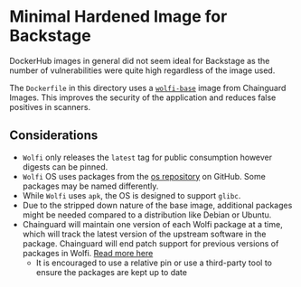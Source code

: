 # Minimal Hardened Image for Backstage

DockerHub images in general did not seem ideal for Backstage as the number of vulnerabilities were quite high regardless of the image used.

The `Dockerfile` in this directory uses a [`wolfi-base`](https://github.com/wolfi-dev) image from Chainguard Images. This improves the security of the application and reduces false positives in scanners.

## Considerations

- `Wolfi` only releases the `latest` tag for public consumption however digests can be pinned.
- `Wolfi` OS uses packages from the [os repository](https://github.com/wolfi-dev/os) on GitHub. Some packages may be named differently.
- While `Wolfi` uses `apk`, the OS is designed to support `glibc`.
- Due to the stripped down nature of the base image, additional packages might be needed compared to a distribution like Debian or Ubuntu.
- Chainguard will maintain one version of each Wolfi package at a time, which will track the latest version of the upstream software in the package. Chainguard will end patch support for previous versions of packages in Wolfi. [Read more here](https://edu.chainguard.dev/chainguard/chainguard-images/faq/#what-packages-are-available-in-chainguard-images)
  - It is encouraged to use a relative pin or use a third-party tool to ensure the packages are kept up to date
